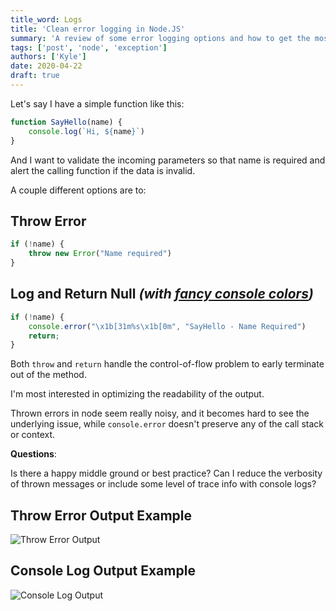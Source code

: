 ```yaml
---
title_word: Logs
title: 'Clean error logging in Node.JS'
summary: 'A review of some error logging options and how to get the most out of them'
tags: ['post', 'node', 'exception']
authors: ['Kyle']
date: 2020-04-22
draft: true
---
```




Let's say I have a simple function like this:

```js
function SayHello(name) {
    console.log(`Hi, ${name}`)
}
```

And I want to validate the incoming parameters so that name is required and alert the calling function if the data is invalid.

A couple different options are to:

## Throw Error

```js
if (!name) {
    throw new Error("Name required")
}
```

## Log and Return Null *(with [fancy console colors](https://stackoverflow.com/questions/9781218/how-to-change-node-jss-console-font-color))*

```js
if (!name) {
    console.error("\x1b[31m%s\x1b[0m", "SayHello - Name Required")
    return;
}
```

Both `throw` and `return` handle the control-of-flow problem to early terminate out of the method.

I'm most interested in optimizing the readability of the output.

Thrown errors in node seem really noisy, and it becomes hard to see the underlying issue, while `console.error` doesn't preserve any of the call stack or context.

**Questions**:

Is there a happy middle ground or best practice?
Can I reduce the verbosity of thrown messages or include some level of trace info with console logs?


## Throw Error Output Example

![Throw Error Output](https://i.stack.imgur.com/ro4ai.png)

## Console Log Output Example

![Console Log Output](https://i.stack.imgur.com/73ThY.png)
